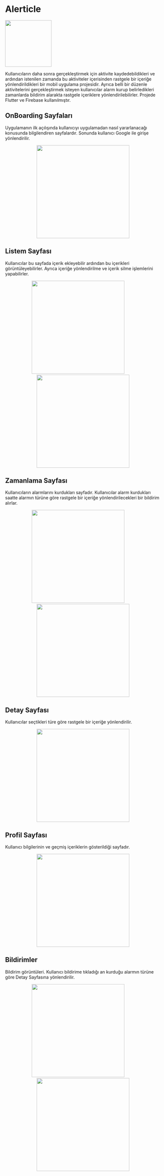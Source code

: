 # Alerticle 
<img src="https://drive.google.com/uc?export=view&id=1h23eImVTnqtBSx2dUKcNvYwUqLHWnp-x" width="150">

Kullanıcıların daha sonra gerçekleştirmek için aktivite kaydedebildikleri ve ardından istenilen zamanda bu aktiviteler içerisinden rastgele bir içeriğe yönlendirildikleri bir mobil uygulama projesidir. Ayrıca belli bir düzenle aktivitelerini gerçekleştirmek isteyen kullanıcılar alarm kurup belirledikleri zamanlarda bildirim alarakta rastgele içeriklere yönlendirilebilirler.
Projede Flutter ve Firebase kullanılmıştır.
## OnBoarding Sayfaları
Uygulamanın ilk açılışında kullanıcıyı uygulamadan nasıl yararlanacağı konusunda bilgilendiren sayfalardır. Sonunda kullanıcı Google ile girişe yönlendirilir.
<p align="center">
<img src="https://drive.google.com/uc?export=view&id=19QN1r5cxr49pyhk8_uuxcEqwkDclTPqh" width="300">
</p>

## Listem Sayfası

Kullanıcılar bu sayfada içerik ekleyebilir ardından bu içerikleri görüntüleyebilirler. Ayrıca içeriğe yönlendirilme ve içerik silme işlemlerini yapabilirler.
<p align="center">
<img src="https://drive.google.com/uc?export=view&id=1m_L6luSHi44_jdw6tCL5aJQmPVsQV5CS" width="300">  &nbsp;&nbsp;&nbsp;&nbsp;&nbsp;&nbsp;&nbsp;<img src="https://drive.google.com/uc?export=view&id=1UL_UJxmkoqk_37027uON2dmLYJiJjHAu" width="300" margin= "3px">
</p>

## Zamanlama Sayfası

Kullanıcıların alarmlarını kurdukları sayfadır. Kullanıcılar alarm kurdukları saatte alarmın türüne göre rastgele bir içeriğe yönlendirilecekleri bir bildirim alırlar.
<p align="center">
<img src="https://drive.google.com/uc?export=view&id=1YdeOB-m4A5QW-ABu6qSqMDSMl9vOM-Yq" width="300">  &nbsp;&nbsp;&nbsp;&nbsp;&nbsp;&nbsp;&nbsp;<img src="https://drive.google.com/uc?export=view&id=1n9uO0rH_w-rJenAbsIInkNViS7YwRCed" width="300" margin= "3px">
</p>

## Detay Sayfası
Kullanıcılar seçtikleri türe göre rastgele bir içeriğe yönlendirilir.
<p align="center">
<img src="https://drive.google.com/uc?export=view&id=1QMXiNcmBS54o_zHLO8ruldPFqog-Avi_" width="300">
</p>

## Profil Sayfası
Kullanıcı bilgilerinin ve geçmiş içeriklerin gösterildiği sayfadır.
<p align="center">
<img src="https://drive.google.com/uc?export=view&id=1vFXbkQ0_17NmIZkmbWaU0ctCSr6td_CN" width="300">
</p>

## Bildirimler

Bildirim görüntüleri. Kullanıcı bildirime tıkladığı an kurduğu alarmın türüne göre Detay Sayfasına yönlendirilir.
<p align="center">
<img src="https://drive.google.com/uc?export=view&id=11N0ZrePnZHFkwjjZUSw7i7cExq4Gl6H_" width="300">  &nbsp;&nbsp;&nbsp;&nbsp;&nbsp;&nbsp;&nbsp;<img src="https://drive.google.com/uc?export=view&id=1d3bLuXozbYYDbI1wUgkfyZx6DbyL2V1F" width="300" margin= "3px">
</p>

